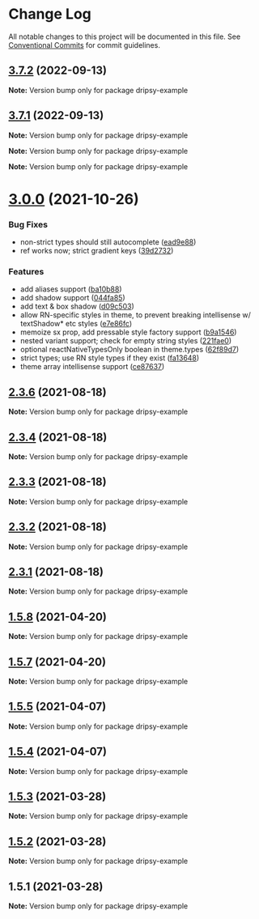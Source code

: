 # Change Log

All notable changes to this project will be documented in this file.
See [Conventional Commits](https://conventionalcommits.org) for commit guidelines.

## [3.7.2](https://github.com/nandorojo/dripsy/compare/v3.7.1...v3.7.2) (2022-09-13)

**Note:** Version bump only for package dripsy-example





## [3.7.1](https://github.com/nandorojo/dripsy/compare/v3.7.0...v3.7.1) (2022-09-13)

**Note:** Version bump only for package dripsy-example







**Note:** Version bump only for package dripsy-example







**Note:** Version bump only for package dripsy-example





# [3.0.0](https://github.com/nandorojo/dripsy/compare/v2.3.6...v3.0.0) (2021-10-26)


### Bug Fixes

* non-strict types should still autocomplete ([ead9e88](https://github.com/nandorojo/dripsy/commit/ead9e88742cfedfa494473a268f2b84df4f08ad9))
* ref works now; strict gradient keys ([39d2732](https://github.com/nandorojo/dripsy/commit/39d2732c7cbd6d96f8a3fce963c8a451106b22c5))


### Features

* add aliases support ([ba10b88](https://github.com/nandorojo/dripsy/commit/ba10b88ff386db8321b4c5b2ebb9ceb8448c676a))
* add shadow support ([044fa85](https://github.com/nandorojo/dripsy/commit/044fa850cc6e0a2b3d203c581755bb7a2779ff4f))
* add text & box shadow ([d09c503](https://github.com/nandorojo/dripsy/commit/d09c503fde82e0ee5274da105509370d4c246e4c))
* allow RN-specific styles in theme, to prevent breaking intellisense w/ textShadow* etc styles ([e7e86fc](https://github.com/nandorojo/dripsy/commit/e7e86fcf5670bda3e0279387384efd3c2e2ac3a9))
* memoize sx prop, add pressable style factory support ([b9a1546](https://github.com/nandorojo/dripsy/commit/b9a15464a380fdb2e0346a536fb448a8489b25df))
* nested variant support; check for empty string styles ([221fae0](https://github.com/nandorojo/dripsy/commit/221fae00a2e8ecf861169fde71917da74bafeb03))
* optional reactNativeTypesOnly boolean in theme.types ([62f89d7](https://github.com/nandorojo/dripsy/commit/62f89d74f422dcf0fc55a7b51fac548c70ee823c))
* strict types; use RN style types if they exist ([fa13648](https://github.com/nandorojo/dripsy/commit/fa136483d84ba42be3ab0cddc02b0acc445d41a9))
* theme array intellisense support ([ce87637](https://github.com/nandorojo/dripsy/commit/ce87637c93904ddbbe884eeda807872d0d0c874f))





## [2.3.6](https://github.com/nandorojo/dripsy/compare/v2.3.5...v2.3.6) (2021-08-18)

**Note:** Version bump only for package dripsy-example





## [2.3.4](https://github.com/nandorojo/dripsy/compare/v2.3.3...v2.3.4) (2021-08-18)

**Note:** Version bump only for package dripsy-example





## [2.3.3](https://github.com/nandorojo/dripsy/compare/v2.3.2...v2.3.3) (2021-08-18)

**Note:** Version bump only for package dripsy-example





## [2.3.2](https://github.com/nandorojo/dripsy/compare/v2.3.1...v2.3.2) (2021-08-18)

**Note:** Version bump only for package dripsy-example





## [2.3.1](https://github.com/nandorojo/dripsy/compare/v2.3.0...v2.3.1) (2021-08-18)

**Note:** Version bump only for package dripsy-example





## [1.5.8](https://github.com/nandorojo/dripsy/compare/v1.5.7...v1.5.8) (2021-04-20)

**Note:** Version bump only for package dripsy-example





## [1.5.7](https://github.com/nandorojo/dripsy/compare/v1.5.5-alpha.6...v1.5.7) (2021-04-20)

**Note:** Version bump only for package dripsy-example





## [1.5.5](https://github.com/nandorojo/dripsy/compare/v1.5.4...v1.5.5) (2021-04-07)

**Note:** Version bump only for package dripsy-example





## [1.5.4](https://github.com/nandorojo/dripsy/compare/v1.5.3...v1.5.4) (2021-04-07)

**Note:** Version bump only for package dripsy-example





## [1.5.3](https://github.com/nandorojo/dripsy/compare/v1.5.2...v1.5.3) (2021-03-28)

**Note:** Version bump only for package dripsy-example





## [1.5.2](https://github.com/nandorojo/dripsy/compare/v1.5.1...v1.5.2) (2021-03-28)

**Note:** Version bump only for package dripsy-example





## 1.5.1 (2021-03-28)

**Note:** Version bump only for package dripsy-example
